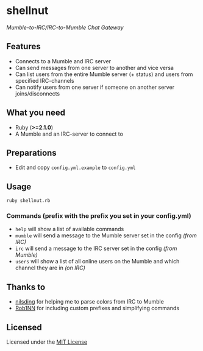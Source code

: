 # shellnut 
_Mumble-to-IRC/IRC-to-Mumble Chat Gateway_

## Features

* Connects to a Mumble and IRC server
* Can send messages from one server to another and vice versa
* Can list users from the entire Mumble server (+ status) and users from specified IRC-channels
* Can notify users from one server if someone on another server joins/disconnects

## What you need

* Ruby (**>=2.1.0**)
* A Mumble and an IRC-server to connect to

## Preparations

* Edit and copy `config.yml.example` to `config.yml`

## Usage

`ruby shellnut.rb`

### Commands (prefix with the prefix you set in your config.yml)

* `help` will show a list of available commands
* `mumble` will send a message to the Mumble server set in the config *(from IRC)*
* `irc` will send a message to the IRC server set in the config *(from Mumble)*
* `users` will show a list of all online users on the Mumble and which channel they are in *(on IRC)*

## Thanks to

* [nilsding](https://github.com/nilsding) for helping me to parse colors from IRC to Mumble
* [Rob1NN](https://github.com/Rob1NN) for including custom prefixes and simplifying commands

## Licensed

Licensed under the [MIT License](http://opensource.org/licenses/MIT)
